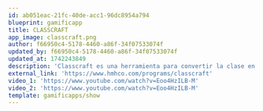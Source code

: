 ```yaml
---
id: ab051eac-21fc-40de-acc1-96dc8954a794
blueprint: gamificapp
title: CLASSCRAFT
app_image: classcraft.png
author: f66950c4-5178-4460-a86f-34f07533074f
updated_by: f66950c4-5178-4460-a86f-34f07533074f
updated_at: 1742243849
description: 'Classcraft es una herramienta para convertir la clase en un juego de rol educativo online, en el que tanto alumnado como profesorado juegan juntos.'
external_link: 'https://www.hmhco.com/programs/classcraft'
video_1: 'https://www.youtube.com/watch?v=Eoo4HzILB-M'
video_2: 'https://www.youtube.com/watch?v=Eoo4HzILB-M'
template: gamificapps/show
---
```

